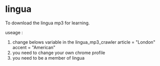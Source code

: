 # lingua

To download the lingua mp3 for learning.

useage :
1. change belows variable in the lingua_mp3_crawler
article = "London"
accent = "American"
2. you need to change your own chrome profile
3. you need to be a member of lingua
